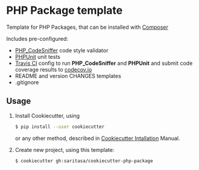 # PHP Package template

Template for PHP Packages, that can be installed with [Composer](https://getcomposer.org)

Includes pre-configured:
* [PHP_CodeSniffer](https://github.com/squizlabs/PHP_CodeSniffer) code style validator
* [PHPUnit](https://phpunit.de) unit tests
* [Travis CI](https://travis-ci.org) config to run **PHP_CodeSniffer** and **PHPUnit** and submit code coverage results to [codecov.io](https://codecov.io)
* README and version CHANGES templates
* .gitignore

## Usage

1. Install Cookiecutter, using

    ```bash
    $ pip install --user cookiecutter
    ```
   or any other method, described in [Cookiecutter Intallation](https://cookiecutter.readthedocs.io/en/latest/installation.html) Manual.
2. Create new project, using this template:

    ```bash
    $ cookiecutter gh:saritasa/cookiecutter-php-package
    ```
